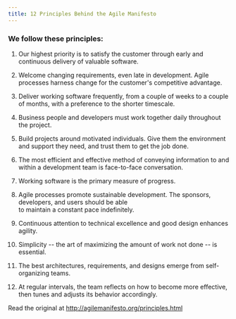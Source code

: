 ```yaml
---
title: 12 Principles Behind the Agile Manifesto
---
```

### We follow these principles:

1.  Our highest priority is to satisfy the customer through early and continuous delivery of valuable software.

2.  Welcome changing requirements, even late in development. Agile processes harness change for the customer's competitive advantage.

3.  Deliver working software frequently, from a couple of weeks to a couple of months, with a preference to the shorter timescale.

4.  Business people and developers must work together daily throughout the project.

5.  Build projects around motivated individuals. Give them the environment and support they need, and trust them to get the job done.

6.  The most efficient and effective method of conveying information to and within a development team is face-to-face conversation.

7.  Working software is the primary measure of progress.

8.  Agile processes promote sustainable development. The sponsors, developers, and users should be able  
    to maintain a constant pace indefinitely.

9.  Continuous attention to technical excellence and good design enhances agility.

10.  Simplicity -- the art of maximizing the amount of work not done -- is essential.

11.  The best architectures, requirements, and designs emerge from self-organizing teams.

12.  At regular intervals, the team reflects on how to become more effective, then tunes and adjusts its behavior accordingly.

Read the original at <a href='http://agilemanifesto.org/principles.html' target='_blank' rel='nofollow'>http://agilemanifesto.org/principles.html</a>